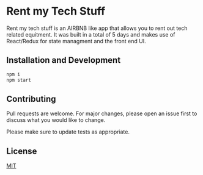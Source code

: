 # Rent my Tech Stuff

Rent my tech stuff is an AIRBNB like app that allows you to rent out tech related equitment. It was built in a total of 5 days and makes use of React/Redux for state managment and the front end UI. 

## Installation and Development

```bash
npm i 
npm start
```

## Contributing
Pull requests are welcome. For major changes, please open an issue first to discuss what you would like to change.

Please make sure to update tests as appropriate.

## License
[MIT](https://choosealicense.com/licenses/mit/)